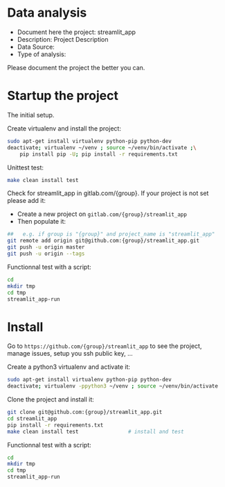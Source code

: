 # Data analysis
- Document here the project: streamlit_app
- Description: Project Description
- Data Source:
- Type of analysis:

Please document the project the better you can.

# Startup the project

The initial setup.

Create virtualenv and install the project:
```bash
sudo apt-get install virtualenv python-pip python-dev
deactivate; virtualenv ~/venv ; source ~/venv/bin/activate ;\
    pip install pip -U; pip install -r requirements.txt
```

Unittest test:
```bash
make clean install test
```

Check for streamlit_app in gitlab.com/{group}.
If your project is not set please add it:

- Create a new project on `gitlab.com/{group}/streamlit_app`
- Then populate it:

```bash
##   e.g. if group is "{group}" and project_name is "streamlit_app"
git remote add origin git@github.com:{group}/streamlit_app.git
git push -u origin master
git push -u origin --tags
```

Functionnal test with a script:

```bash
cd
mkdir tmp
cd tmp
streamlit_app-run
```

# Install

Go to `https://github.com/{group}/streamlit_app` to see the project, manage issues,
setup you ssh public key, ...

Create a python3 virtualenv and activate it:

```bash
sudo apt-get install virtualenv python-pip python-dev
deactivate; virtualenv -ppython3 ~/venv ; source ~/venv/bin/activate
```

Clone the project and install it:

```bash
git clone git@github.com:{group}/streamlit_app.git
cd streamlit_app
pip install -r requirements.txt
make clean install test                # install and test
```
Functionnal test with a script:

```bash
cd
mkdir tmp
cd tmp
streamlit_app-run
```
